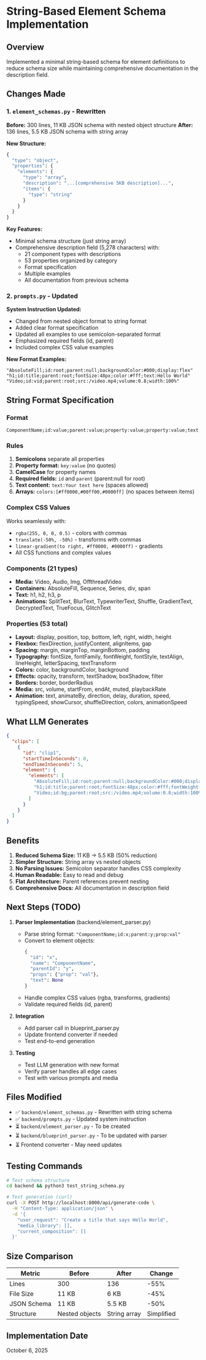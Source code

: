 # String-Based Element Schema Implementation

## Overview

Implemented a minimal string-based schema for element definitions to reduce schema size while maintaining comprehensive documentation in the description field.

## Changes Made

### 1. `element_schemas.py` - Rewritten
**Before:** 300 lines, 11 KB JSON schema with nested object structure
**After:** 136 lines, 5.5 KB JSON schema with string array

**New Structure:**
```python
{
  "type": "object",
  "properties": {
    "elements": {
      "type": "array",
      "description": "...[comprehensive 5KB description]...",
      "items": {
        "type": "string"
      }
    }
  }
}
```

**Key Features:**
- Minimal schema structure (just string array)
- Comprehensive description field (5,278 characters) with:
  - 21 component types with descriptions
  - 53 properties organized by category
  - Format specification
  - Multiple examples
  - All documentation from previous schema

### 2. `prompts.py` - Updated
**System Instruction Updated:**
- Changed from nested object format to string format
- Added clear format specification
- Updated all examples to use semicolon-separated format
- Emphasized required fields (id, parent)
- Included complex CSS value examples

**New Format Examples:**
```
"AbsoluteFill;id:root;parent:null;backgroundColor:#000;display:flex"
"h1;id:title;parent:root;fontSize:48px;color:#fff;text:Hello World"
"Video;id:vid;parent:root;src:/video.mp4;volume:0.8;width:100%"
```

## String Format Specification

### Format
```
ComponentName;id:value;parent:value;property:value;property:value;text:content
```

### Rules
1. **Semicolons** separate all properties
2. **Property format:** `key:value` (no quotes)
3. **CamelCase** for property names
4. **Required fields:** `id` and `parent` (parent:null for root)
5. **Text content:** `text:Your text here` (spaces allowed)
6. **Arrays:** `colors:[#ff0000,#00ff00,#0000ff]` (no spaces between items)

### Complex CSS Values
Works seamlessly with:
- `rgba(255, 0, 0, 0.5)` - colors with commas
- `translate(-50%, -50%)` - transforms with commas
- `linear-gradient(to right, #ff0000, #0000ff)` - gradients
- All CSS functions and complex values

### Components (21 types)
- **Media:** Video, Audio, Img, OffthreadVideo
- **Containers:** AbsoluteFill, Sequence, Series, div, span
- **Text:** h1, h2, h3, p
- **Animations:** SplitText, BlurText, TypewriterText, Shuffle, GradientText, DecryptedText, TrueFocus, GlitchText

### Properties (53 total)
- **Layout:** display, position, top, bottom, left, right, width, height
- **Flexbox:** flexDirection, justifyContent, alignItems, gap
- **Spacing:** margin, marginTop, marginBottom, padding
- **Typography:** fontSize, fontFamily, fontWeight, fontStyle, textAlign, lineHeight, letterSpacing, textTransform
- **Colors:** color, backgroundColor, background
- **Effects:** opacity, transform, textShadow, boxShadow, filter
- **Borders:** border, borderRadius
- **Media:** src, volume, startFrom, endAt, muted, playbackRate
- **Animation:** text, animateBy, direction, delay, duration, speed, typingSpeed, showCursor, shuffleDirection, colors, animationSpeed

## What LLM Generates

```json
{
  "clips": [
    {
      "id": "clip1",
      "startTimeInSeconds": 0,
      "endTimeInSeconds": 5,
      "element": {
        "elements": [
          "AbsoluteFill;id:root;parent:null;backgroundColor:#000;display:flex;justifyContent:center",
          "h1;id:title;parent:root;fontSize:48px;color:#fff;fontWeight:700;text:Hello World",
          "Video;id:bg;parent:root;src:/video.mp4;volume:0.8;width:100%;height:100%"
        ]
      }
    }
  ]
}
```

## Benefits

1. **Reduced Schema Size:** 11 KB → 5.5 KB (50% reduction)
2. **Simpler Structure:** String array vs nested objects
3. **No Parsing Issues:** Semicolon separator handles CSS complexity
4. **Human Readable:** Easy to read and debug
5. **Flat Architecture:** Parent references prevent nesting
6. **Comprehensive Docs:** All documentation in description field

## Next Steps (TODO)

1. **Parser Implementation** (backend/element_parser.py)
   - Parse string format: `"ComponentName;id:x;parent:y;prop:val"` 
   - Convert to element objects:
     ```python
     {
       "id": "x",
       "name": "ComponentName",
       "parentId": "y",
       "props": {"prop": "val"},
       "text": None
     }
     ```
   - Handle complex CSS values (rgba, transforms, gradients)
   - Validate required fields (id, parent)

2. **Integration**
   - Add parser call in blueprint_parser.py
   - Update frontend converter if needed
   - Test end-to-end generation

3. **Testing**
   - Test LLM generation with new format
   - Verify parser handles all edge cases
   - Test with various prompts and media

## Files Modified

- ✅ `backend/element_schemas.py` - Rewritten with string schema
- ✅ `backend/prompts.py` - Updated system instruction
- ⏳ `backend/element_parser.py` - To be created
- ⏳ `backend/blueprint_parser.py` - To be updated with parser
- ⏳ Frontend converter - May need updates

## Testing Commands

```bash
# Test schema structure
cd backend && python3 test_string_schema.py

# Test generation (curl)
curl -X POST http://localhost:8000/api/generate-code \
  -H "Content-Type: application/json" \
  -d '{
    "user_request": "Create a title that says Hello World",
    "media_library": [],
    "current_composition": []
  }'
```

## Size Comparison

| Metric | Before | After | Change |
|--------|--------|-------|--------|
| Lines | 300 | 136 | -55% |
| File Size | 11 KB | 6 KB | -45% |
| JSON Schema | 11 KB | 5.5 KB | -50% |
| Structure | Nested objects | String array | Simplified |

## Implementation Date

October 6, 2025
